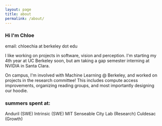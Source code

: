 ```yaml
---
layout: page
title: about
permalink: /about/
--- 
```


### Hi I'm Chloe
email: chloechia at berkeley dot edu

I like working on projects in software, vision and perception. I'm starting my 4th year at UC Berkeley soon, but am taking a gap semester interning at NVIDIA in Santa Clara.

On campus, I'm involved with Machine Learning @ Berkeley, and worked on projects in the research committee! This includes compute access improvements, organizing reading groups, and most importantly designing our hoodie.

### summers spent at:

Anduril (SWE)
Intrinsic (SWE)
MIT Senseable City Lab (Research)
Culdesac (Growth)

